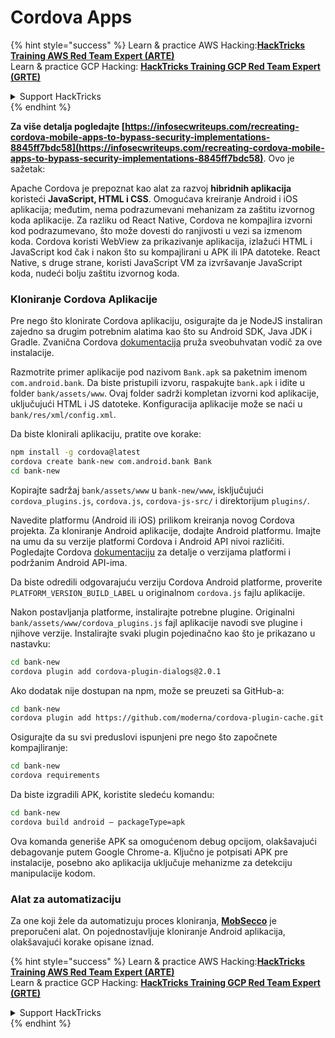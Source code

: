 # Cordova Apps

{% hint style="success" %}
Learn & practice AWS Hacking:<img src="/.gitbook/assets/arte.png" alt="" data-size="line">[**HackTricks Training AWS Red Team Expert (ARTE)**](https://training.hacktricks.xyz/courses/arte)<img src="/.gitbook/assets/arte.png" alt="" data-size="line">\
Learn & practice GCP Hacking: <img src="/.gitbook/assets/grte.png" alt="" data-size="line">[**HackTricks Training GCP Red Team Expert (GRTE)**<img src="/.gitbook/assets/grte.png" alt="" data-size="line">](https://training.hacktricks.xyz/courses/grte)

<details>

<summary>Support HackTricks</summary>

* Check the [**subscription plans**](https://github.com/sponsors/carlospolop)!
* **Join the** 💬 [**Discord group**](https://discord.gg/hRep4RUj7f) or the [**telegram group**](https://t.me/peass) or **follow** us on **Twitter** 🐦 [**@hacktricks\_live**](https://twitter.com/hacktricks\_live)**.**
* **Share hacking tricks by submitting PRs to the** [**HackTricks**](https://github.com/carlospolop/hacktricks) and [**HackTricks Cloud**](https://github.com/carlospolop/hacktricks-cloud) github repos.

</details>
{% endhint %}

**Za više detalja pogledajte [https://infosecwriteups.com/recreating-cordova-mobile-apps-to-bypass-security-implementations-8845ff7bdc58](https://infosecwriteups.com/recreating-cordova-mobile-apps-to-bypass-security-implementations-8845ff7bdc58)**. Ovo je sažetak:

Apache Cordova je prepoznat kao alat za razvoj **hibridnih aplikacija** koristeći **JavaScript, HTML i CSS**. Omogućava kreiranje Android i iOS aplikacija; međutim, nema podrazumevani mehanizam za zaštitu izvornog koda aplikacije. Za razliku od React Native, Cordova ne kompajlira izvorni kod podrazumevano, što može dovesti do ranjivosti u vezi sa izmenom koda. Cordova koristi WebView za prikazivanje aplikacija, izlažući HTML i JavaScript kod čak i nakon što su kompajlirani u APK ili IPA datoteke. React Native, s druge strane, koristi JavaScript VM za izvršavanje JavaScript koda, nudeći bolju zaštitu izvornog koda.

### Kloniranje Cordova Aplikacije

Pre nego što klonirate Cordova aplikaciju, osigurajte da je NodeJS instaliran zajedno sa drugim potrebnim alatima kao što su Android SDK, Java JDK i Gradle. Zvanična Cordova [dokumentacija](https://cordova.apache.org/docs/en/11.x/guide/cli/#install-pre-requisites-for-building) pruža sveobuhvatan vodič za ove instalacije.

Razmotrite primer aplikacije pod nazivom `Bank.apk` sa paketnim imenom `com.android.bank`. Da biste pristupili izvoru, raspakujte `bank.apk` i idite u folder `bank/assets/www`. Ovaj folder sadrži kompletan izvorni kod aplikacije, uključujući HTML i JS datoteke. Konfiguracija aplikacije može se naći u `bank/res/xml/config.xml`.

Da biste klonirali aplikaciju, pratite ove korake:
```bash
npm install -g cordova@latest
cordova create bank-new com.android.bank Bank
cd bank-new
```
Kopirajte sadržaj `bank/assets/www` u `bank-new/www`, isključujući `cordova_plugins.js`, `cordova.js`, `cordova-js-src/` i direktorijum `plugins/`.

Navedite platformu (Android ili iOS) prilikom kreiranja novog Cordova projekta. Za kloniranje Android aplikacije, dodajte Android platformu. Imajte na umu da su verzije platformi Cordova i Android API nivoi različiti. Pogledajte Cordova [dokumentaciju](https://cordova.apache.org/docs/en/11.x/guide/platforms/android/) za detalje o verzijama platformi i podržanim Android API-ima.

Da biste odredili odgovarajuću verziju Cordova Android platforme, proverite `PLATFORM_VERSION_BUILD_LABEL` u originalnom `cordova.js` fajlu aplikacije.

Nakon postavljanja platforme, instalirajte potrebne plugine. Originalni `bank/assets/www/cordova_plugins.js` fajl aplikacije navodi sve plugine i njihove verzije. Instalirajte svaki plugin pojedinačno kao što je prikazano u nastavku:
```bash
cd bank-new
cordova plugin add cordova-plugin-dialogs@2.0.1
```
Ako dodatak nije dostupan na npm, može se preuzeti sa GitHub-a:
```bash
cd bank-new
cordova plugin add https://github.com/moderna/cordova-plugin-cache.git
```
Osigurajte da su svi preduslovi ispunjeni pre nego što započnete kompajliranje:
```bash
cd bank-new
cordova requirements
```
Da biste izgradili APK, koristite sledeću komandu:
```bash
cd bank-new
cordova build android — packageType=apk
```
Ova komanda generiše APK sa omogućenom debug opcijom, olakšavajući debagovanje putem Google Chrome-a. Ključno je potpisati APK pre instalacije, posebno ako aplikacija uključuje mehanizme za detekciju manipulacije kodom.

### Alat za automatizaciju

Za one koji žele da automatizuju proces kloniranja, **[MobSecco](https://github.com/Anof-cyber/MobSecco)** je preporučeni alat. On pojednostavljuje kloniranje Android aplikacija, olakšavajući korake opisane iznad.

{% hint style="success" %}
Learn & practice AWS Hacking:<img src="/.gitbook/assets/arte.png" alt="" data-size="line">[**HackTricks Training AWS Red Team Expert (ARTE)**](https://training.hacktricks.xyz/courses/arte)<img src="/.gitbook/assets/arte.png" alt="" data-size="line">\
Learn & practice GCP Hacking: <img src="/.gitbook/assets/grte.png" alt="" data-size="line">[**HackTricks Training GCP Red Team Expert (GRTE)**<img src="/.gitbook/assets/grte.png" alt="" data-size="line">](https://training.hacktricks.xyz/courses/grte)

<details>

<summary>Support HackTricks</summary>

* Check the [**subscription plans**](https://github.com/sponsors/carlospolop)!
* **Join the** 💬 [**Discord group**](https://discord.gg/hRep4RUj7f) or the [**telegram group**](https://t.me/peass) or **follow** us on **Twitter** 🐦 [**@hacktricks\_live**](https://twitter.com/hacktricks\_live)**.**
* **Share hacking tricks by submitting PRs to the** [**HackTricks**](https://github.com/carlospolop/hacktricks) and [**HackTricks Cloud**](https://github.com/carlospolop/hacktricks-cloud) github repos.

</details>
{% endhint %}
